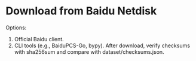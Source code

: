 # Download from Baidu Netdisk

Options:
1. Official Baidu client.
2. CLI tools (e.g., BaiduPCS-Go, bypy).
After download, verify checksums with sha256sum and compare with dataset/checksums.json.
